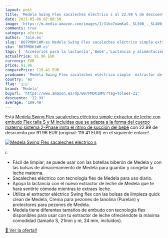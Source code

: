 ```yaml
---
layout: post
title: 'Medela Swing Flex sacaleches eléctrico s al 22.99 % de descuento'
date: 2021-05-06 07:08:50
image: 'https://m.media-amazon.com/images/I/31ko7owmKaS._SL500_._SL400_.jpg'
comments: true
category: ofertas
author: 'tole.es'
slug: 'B07PMDK1WM-es Medela Swing Flex sacaleches eléctrico simple extractor de...'
sku: 'B07PMDK1WM-es'
tags: [ 'Accesorios para la lactancia','Bebé','Lactancia y alimentación','Sacaleches','bebé','medela','sacaleches', ]
actualPrice: 91.96 EUR
currency: EUR
price: 91.96
comparePrice: 119.41 EUR
prodname: 'Medela Swing Flex sacaleches eléctrico simple  extractor de leche con embudo Flex  talla S y M incluidas  que se adapta a la forma del cuerpo materno sistema 2-Phase imita el ritmo de succión del bebé'
country: 'es'
flag: '🇪🇸'
brand: 'Medela'
buyurl: 'https://www.amazon.es/dp/B07PMDK1WM/?tag=tolees-21'
descuento: '22.99'
average: '109.49'
---
```


Está [Medela Swing Flex sacaleches eléctrico simple  extractor de leche con embudo Flex  talla S y M incluidas  que se adapta a la forma del cuerpo materno sistema 2-Phase imita el ritmo de succión del bebé](https://www.amazon.es/dp/B07PMDK1WM/?tag=tolees-21) con 22.99 de descuento por 91.96 EUR (original: 119.41 EUR) en el siguiente enlace!

[![Medela Swing Flex sacaleches eléctrico s](https://m.media-amazon.com/images/I/31ko7owmKaS._SL500_._SL400_.jpg)](https://www.amazon.es/dp/B07PMDK1WM/?tag=tolees-21)

ℹ️:

- Fácil de limpiar; se puede usar con las botellas biberón de Medela y con las bolsas de almacenamiento de Medela para guardar y congelar la leche materna.
- Sacaleches eléctrico con tecnología flex de Medela para uso diario.
- Apoya la lactancia con el nuevo extractor de leche de Medela que te hará sentirte cómoda mientras te extraes leche.
- Utiliza el extractor eléctrico Swing flex con las bolsas de limpieza quick clean de Medela, Crema para pezones de lanolina (Purelan) y protectores para pezones de Medela.
- Medela tiene diferentes tamaños de embudo con tecnología flex disponibles para usar con tu extractor de leche ofreciéndote la máxima comodidad (tamaño S, 21mm y m, 24 mm, incluidos).

[🛒 Ver la oferta!!](https://www.amazon.es/dp/B07PMDK1WM/?tag=tolees-21)
